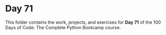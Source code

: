 # Day 71

This folder contains the work, projects, and exercises for **Day 71** of the 100 Days of Code: The Complete Python Bootcamp course.
